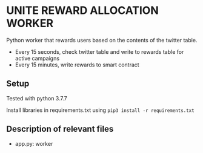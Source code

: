 # UNITE REWARD ALLOCATION WORKER

Python worker that rewards users based on the contents of the twitter table.

* Every 15 seconds, check twitter table and write to rewards table for active campaigns
* Every 15 minutes, write rewards to smart contract


## Setup 
Tested with python 3.7.7

Install libraries in requirements.txt using
`pip3 install -r requirements.txt`

## Description of relevant files

* app.py: worker